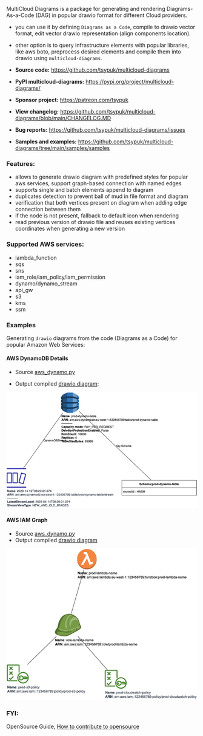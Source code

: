 MultiCloud Diagrams is a package for generating and rendering Diagrams-As-a-Code (DAG) in popular drawio format for different Cloud providers.

- you can use it by defining ``Diagrams as a Code``, compile to drawio vector format, edit vector drawio representation (align components location).
- other option is to query infrastructure elements with popular libraries, like aws boto, preprocess desired elements and compile them into drawio using ``multicloud-diagrams``.


- **Source code:** https://github.com/tsypuk/multicloud-diagrams
- **PyPI multicloud-diagrams:** https://pypi.org/project/multicloud-diagrams/
- **Sponsor project:** https://patreon.com/tsypuk
- **View changelog:** https://github.com/tsypuk/multicloud-diagrams/blob/main/CHANGELOG.MD
- **Bug reports:** https://github.com/tsypuk/multicloud-diagrams/issues
- **Samples and examples:** https://github.com/tsypuk/multicloud-diagrams/tree/main/samples/samples

### Features:
- allows to generate drawio diagram with predefined styles for popular aws services, support graph-based connection with named edges
- supports single and batch elements append to diagram
- duplicates detection to prevent ball of mud in file format and diagram
- verification that both vertices present on diagram when adding edge connection between them 
- if the node is not present, fallback to default icon when rendering
- read previous version of drawio file and reuses existing vertices coordinates when generating a new version

### Supported AWS services:

- lambda_function
- sqs
- sns
- iam_role/iam_policy/iam_permission
- dynamo/dynamo_stream
- api_gw
- s3
- kms
- ssm

### Examples
Generating `drawio` diagrams from the code (Diagrams as a Code) for popular Amazon Web Services:

#### AWS DynamoDB Details

- Source [aws_dynamo.py](samples/samples/aws_dynamo.py)

- Output compiled [drawio diagram](samples/output/output.prod.dynamo.drawio):

![output.prod.dynamo.png](samples/output/png/output.prod.dynamo.png)

#### AWS IAM Graph

- Source [aws_dynamo.py](samples/samples/aws_dynamo.py)
- Output compiled [drawio diagram](samples/output/output.prod.iam-roles.drawio)

![output.prod.iam-roles.png](samples/output/png/output.prod.iam-roles.png)

### FYI:

OpenSource Guide, [How to contribute to opensource](https://opensource.guide/)